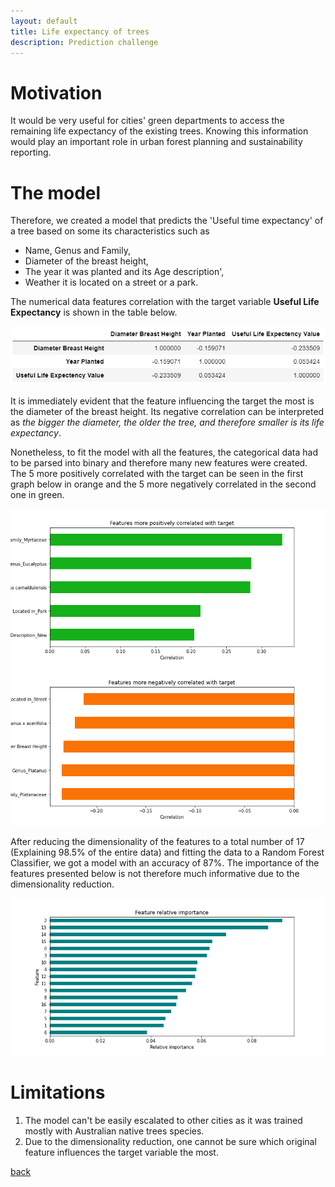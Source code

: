 ```yaml
---
layout: default
title: Life expectancy of trees
description: Prediction challenge
---
```


# Motivation

It would be very useful for cities' green departments to access the remaining life expectancy of the existing trees. Knowing this information would play an important role in urban forest planning and sustainability reporting.

# The model

Therefore, we created a model that predicts the 'Useful time expectancy' of a tree based on some its characteristics such as 
* Name, Genus and Family,
* Diameter of the breast height, 
* The year it was planted and its Age description',
* Weather it is located on a street or a park.

The numerical data features correlation with the target variable **Useful Life Expectancy** is shown in the table below.

<center>
	<img src="CorrInit.PNG">
</center>

It is immediately evident that the feature influencing the target the most is the diameter of the breast height. Its negative correlation can be interpreted as _the bigger the diameter, the older the tree, and therefore smaller is its life expectancy_.

Nonetheless, to fit the model with all the features, the categorical data had to be parsed into binary and therefore many new features were created. The 5 more positively correlated with the target can be seen in the first graph below in orange and the 5 more negatively correlated in the second one in green.

<center>
	<img src="poscorr.png">
</center>

<center>
	<img src="negcorr.png">
</center>

After reducing the dimensionality of the features to a total number of 17 (Explaining 98.5% of the entire data) and fitting the data to a Random Forest Classifier, we got a model with an accuracy of 87%.
The importance of the features presented below is not therefore much informative due to the dimensionality reduction.

<center>
	<img src="featuresImp.png">
</center>


# Limitations

1. The model can't be easily escalated to other cities as it was trained mostly with Australian native trees species.
1. Due to the dimensionality reduction, one cannot be sure which original feature influences the target variable the most.


[back](./)
